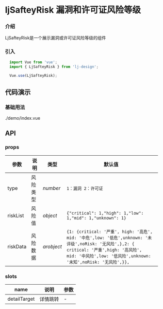 # ljSafteyRisk 漏洞和许可证风险等级

### 介绍
LjSafteyRisk是一个展示漏洞或许可证风险等级的组件
### 引入

```js
  import Vue from 'vue';
  import { LjSafteyRisk } from 'lj-design';
  
  Vue.use(LjSafteyRisk);
```

## 代码演示

### 基础用法

<demo-code>./demo/index.vue</demo-code>

## API

### props

| 参数 | 说明 | 类型 |  默认值 |
|------|------|-----|---------|
| type | 风险类型 | _number_ | `1：漏洞 2：许可证` |
| riskList | 风险值 | _object_ | `{"critical": 1,"high": 1,"low": 1,"mid": 1,"unknown": 1}` |
| riskData | 风险数据 | _arobject_ | `{1: {critical: '严重', high: '高危', mid: '中危',low: '低危',unknown: '未评级',noRisk: '无风险',},2: { critical: '严重',high: '高风险',   mid: '中风险',low: '低风险',unknown: '未知',noRisk: '无风险',}},` |

### slots

| name | 说明 | 参数 |
|------|------|-----|
| detailTarget | 详情跳转 | - |